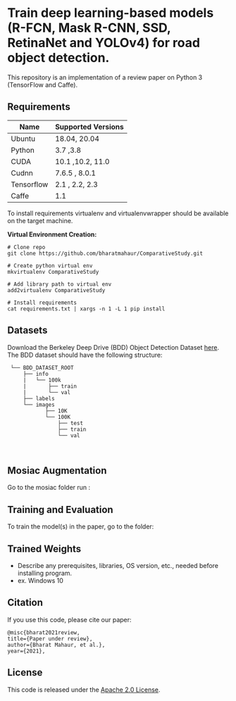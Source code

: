 # Train deep learning-based models (R-FCN, Mask R-CNN, SSD, RetinaNet and YOLOv4) for road object detection.

This repository is an implementation of a review paper on Python 3 (TensorFlow and Caffe).

## Requirements

Name | Supported Versions
--- | --- |
Ubuntu |18.04, 20.04
Python | 3.7 ,3.8
CUDA | 10.1 ,10.2, 11.0
Cudnn | 7.6.5 , 8.0.1
Tensorflow | 2.1 , 2.2, 2.3
Caffe | 1.1

To install requirements virtualenv and virtualenvwrapper should be available on the target machine.

**Virtual Environment Creation:**
```
# Clone repo
git clone https://github.com/bharatmahaur/ComparativeStudy.git

# Create python virtual env
mkvirtualenv ComparativeStudy

# Add library path to virtual env
add2virtualenv ComparativeStudy

# Install requirements
cat requirements.txt | xargs -n 1 -L 1 pip install
```

## Datasets
Download the Berkeley Deep Drive (BDD) Object Detection Dataset [here](https://bdd-data.berkeley.edu/). The BDD
dataset should have the following structure:
<br>
 
     └── BDD_DATASET_ROOT
         ├── info
         |   └── 100k
         |       ├── train
         |       └── val
         ├── labels
         └── images
                ├── 10K
                └── 100K
                    ├── test
                    ├── train
                    └── val
<br> 

## Mosiac Augmentation
Go to the mosiac folder run :

## Training and Evaluation
To train the model(s) in the paper, go to the folder:

## Trained Weights

* Describe any prerequisites, libraries, OS version, etc., needed before installing program.
* ex. Windows 10

## Citation
If you use this code, please cite our paper:
```
@misc{bharat2021review,
title={Paper under review}, 
author={Bharat Mahaur, et al.},
year={2021},
```

## License
This code is released under the [Apache 2.0 License](LICENSE.md).
